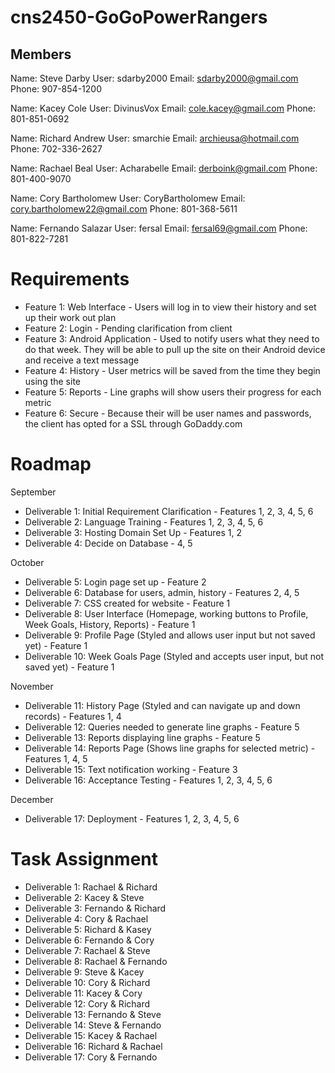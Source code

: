 cns2450-GoGoPowerRangers
========================

Members
--------------------

Name: Steve Darby
User: sdarby2000
Email: sdarby2000@gmail.com
Phone: 907-854-1200

Name: Kacey Cole
User: DivinusVox
Email: cole.kacey@gmail.com
Phone: 801-851-0692


Name: Richard Andrew
User: smarchie
Email: archieusa@hotmail.com
Phone: 702-336-2627


Name: Rachael Beal
User: Acharabelle
Email: derboink@gmail.com
Phone: 801-400-9070


Name: Cory Bartholomew
User: CoryBartholomew
Email: cory.bartholomew22@gmail.com
Phone: 801-368-5611


Name: Fernando Salazar
User: fersal
Email: fersal69@gmail.com
Phone: 801-822-7281


Requirements
=========================

* Feature 1: Web Interface - Users will log in to view their history and set up their work out plan
* Feature 2: Login - Pending clarification from client
* Feature 3: Android Application - Used to notify users what they need to do that week. They will be 
able to pull up the site on their Android device and receive a text message
* Feature 4: History - User metrics will be saved from the time they begin using the site
* Feature 5: Reports - Line graphs will show users their progress for each metric
* Feature 6: Secure - Because their will be user names and passwords, the client has opted for a SSL 
through GoDaddy.com

Roadmap
=========================
September
* Deliverable 1: Initial Requirement Clarification - Features 1, 2, 3, 4, 5, 6
* Deliverable 2: Language Training - Features 1, 2, 3, 4, 5, 6
* Deliverable 3: Hosting Domain Set Up - Features 1, 2
* Deliverable 4: Decide on Database - 4, 5

October
* Deliverable 5: Login page set up - Feature 2
* Deliverable 6: Database for users, admin, history - Features 2, 4, 5
* Deliverable 7: CSS created for website - Feature 1
* Deliverable 8: User Interface (Homepage, working buttons to Profile, Week Goals, History, Reports) - Feature 1
* Deliverable 9: Profile Page (Styled and allows user input but not saved yet) - Feature 1
* Deliverable 10: Week Goals Page (Styled and accepts user input, but not saved yet) - Feature 1

November
* Deliverable 11: History Page (Styled and can navigate up and down records) - Features 1, 4
* Deliverable 12: Queries needed to generate line graphs - Feature 5
* Deliverable 13: Reports displaying line graphs - Feature 5
* Deliverable 14: Reports Page (Shows line graphs for selected metric) - Features 1, 4, 5
* Deliverable 15: Text notification working - Feature 3
* Deliverable 16: Acceptance Testing - Features 1, 2, 3, 4, 5, 6

December
* Deliverable 17: Deployment - Features 1, 2, 3, 4, 5, 6

Task Assignment
========================
* Deliverable 1: Rachael & Richard
* Deliverable 2: Kacey & Steve
* Deliverable 3: Fernando & Richard
* Deliverable 4: Cory & Rachael
* Deliverable 5: Richard & Kasey
* Deliverable 6: Fernando & Cory
* Deliverable 7: Rachael & Steve
* Deliverable 8: Rachael & Fernando
* Deliverable 9: Steve & Kacey
* Deliverable 10: Cory & Richard
* Deliverable 11: Kacey & Cory
* Deliverable 12: Cory & Richard
* Deliverable 13: Fernando & Steve
* Deliverable 14: Steve & Fernando
* Deliverable 15: Kacey & Rachael
* Deliverable 16: Richard & Rachael
* Deliverable 17: Cory & Fernando